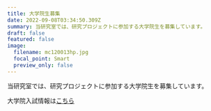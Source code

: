 ```yaml
---
title: 大学院生募集
date: 2022-09-08T03:34:50.309Z
summary: 当研究室では、研究プロジェクトに参加する大学院生を募集しています。
draft: false
featured: false
image:
  filename: mc120013hp.jpg
  focal_point: Smart
  preview_only: false
---
```

当研究室では、研究プロジェクトに参加する大学院生を募集しています。

大学院入試情報は[こちら](https://www.kagawa-u.ac.jp/admission/transfer-graduate/graduate_school/)